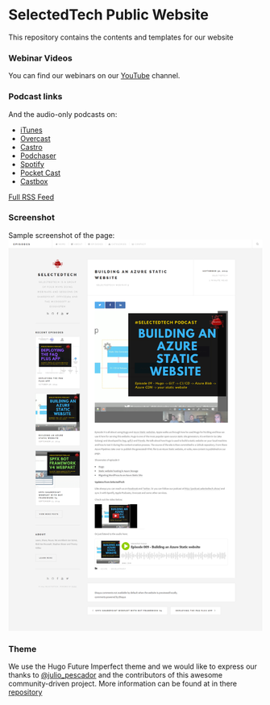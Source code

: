 # SelectedTech Public Website
This repository contains the contents and templates for our website

### Webinar Videos
You can find our webinars on our [YouTube](https://www.youtube.com/channel/UC06iQ_SyfdKsveFmKwFtC4Q) channel.

### Podcast links
And the audio-only podcasts on:
- [iTunes](https://podcasts.apple.com/at/podcast/selectedtech-podcast/id1474533334)
- [Overcast](https://overcast.fm/itunes1474533334)
- [Castro](https://castro.fm/itunes/1474533334)
- [Podchaser](https://www.podchaser.com/f/pod/1474533334)
- [Spotify](https://open.spotify.com/show/42mxplGxcb39m5jmFrGV9U)
- [Pocket Cast](http://pca.st/itunes/1474533334)
- [Castbox](http://castbox.fm/vic/1474533334?ref=buzzsprout)

[Full RSS Feed](https://feeds.buzzsprout.com/482989.rss)

### Screenshot
Sample screenshot of the page:
![SelectedTech Website](SelectedTechWebsite.png)


### Theme
We use the Hugo Future Imperfect theme and we would like to express our thanks to [@julio_pescador](https://twitter.com/julio_pescador) and the contributors of this awesome community-driven project. More information can be found at in there [repository](https://github.com/jpescador/hugo-future-imperfect)
